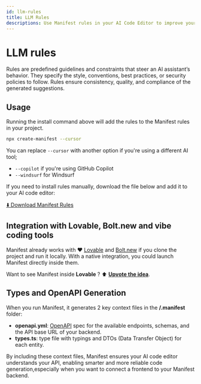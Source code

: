 ```yaml
---
id: llm-rules
title: LLM Rules
descriptions: Use Manifest rules in your AI Code Editor to improve your LLM understanding of Manifest backend.
---
```


# LLM rules

Rules are predefined guidelines and constraints that steer an AI assistant’s behavior. They specify the style, conventions, best practices, or security policies to follow. Rules ensure consistency, quality, and compliance of the generated suggestions.

## Usage

Running the install command above will add the rules to the Manifest rules in your project.

```bash
npx create-manifest --cursor
```

You can replace `--cursor` with another option if you're using a different AI tool;

- `--copilot` if you're using GitHub Copilot
- `--windsurf` for Windsurf

If you need to install rules manually, download the file below and add it to your AI code editor:

<a href="https://raw.githubusercontent.com/mnfst/rules/refs/heads/main/src/rules.md" download>
  ⬇️ Download Manifest Rules
</a>

## Integration with Lovable, Bolt.new and vibe coding tools

<div style={{ backgroundColor: '#d6ffee', padding: '1em 1em 0.1em 1em', borderRadius: '12px' }}>

Manifest already works with ❤️ [Lovable](https://lovable.dev) and [Bolt.new](https://bolt.new) if you clone the project and run it locally. With a native integration, you could launch Manifest directly inside them.

Want to see Manifest inside **Lovable** ? ⬆️ **[Upvote the idea](https://lovable.featurebase.app/fr/p/manifestbuild-integration?slug=manifestbuild-integration)**.

</div>

## Types and OpenAPI Generation

When you run Manifest, it generates 2 key context files in the **/.manifest** folder:

- **openapi.yml**: [OpenAPI](https://www.openapis.org/) spec for the available endpoints, schemas, and the API base URL of your backend.
- **types.ts**: type file with typings and DTOs (Data Transfer Object) for each entity.

By including these context files, Manifest ensures your AI code editor understands your API, enabling smarter and more reliable code generation,especially when you want to connect a frontend to your Manifest backend.
